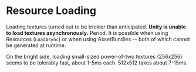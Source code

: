 # Resource Loading

Loading textures turned out to be trickier than anticipated. **Unity is unable to load textures asynchronously.** Period. It *is* possible when using Resources (`LoadAsync`) or when using AssetBundles -- both of which cannot be generated at runtime.

On the bright side, loading small-sized power-of-two textures (256x256) seems to be tolerably fast, about 1-5ms each. 512x512 takes about 7-15ms.